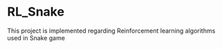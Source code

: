 # RL_Snake
This project is implemented regarding Reinforcement learning algorithms used in Snake game
